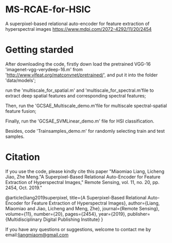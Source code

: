 # MS-RCAE-for-HSIC
A superpixel-based relational auto-encoder for feature extraction of hyperspectral images
https://www.mdpi.com/2072-4292/11/20/2454

# Getting starded

After downloading the code, firstly down load the pretrained VGG-16 'imagenet-vgg-verydeep-16.m' from 'http://www.vlfeat.org/matconvnet/pretrained/', and put it into the folder 'data/models';

run the 'multiscale_for_spatial.m' and 'multiscale_for_spectral.m'file to extract deep spatial features and corresponding spectral features;  

Then, run the 'GCSAE_Multiscale_demo.m'file for multiscale spectral-spatial feature fusion;

Finally, run the 'GCSAE_SVMLinear_demo.m' file for HSI classification.

Besides, code 'Trainsamples_demo.m' for randomly selecting train and test samples.

# Citation

If you use the code, please kindly cite this paper "Miaomiao Liang, Licheng Jiao, Zhe Meng."A Superpixel-Based Relational Auto-Encoder for Feature Extraction of Hyperspectral Images," Remote Sensing, vol. 11, no. 20, pp. 2454, Oct. 2019."

@article{liang2019superpixel,
  title={A Superpixel-Based Relational Auto-Encoder for Feature Extraction of Hyperspectral Images},
  author={Liang, Miaomiao and Jiao, Licheng and Meng, Zhe},
  journal={Remote Sensing},
  volume={11},
  number={20},
  pages={2454},
  year={2019},
  publisher={Multidisciplinary Digital Publishing Institute}
}

If you have any questions or suggestions, welcome to contact me by email:liangmiaom@gmail.com
